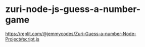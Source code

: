 # zuri-node-js-guess-a-number-game
https://replit.com/@jemmycodes/Zuri-Guess-a-number-Node-Project#script.js
